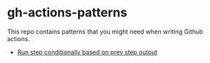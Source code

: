 # gh-actions-patterns

This repo contains patterns that you might need when writing Github actions.

- [Run step conditionally based on prev step output](./patterns/run-step-conditionally-based-on-previous-step-output.md)
